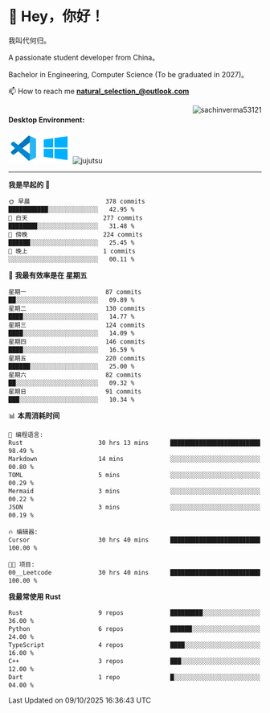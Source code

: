 # 👋 Hey，你好！

我叫代何归。

A passionate student developer from China。

Bachelor in Engineering, Computer Science (To be graduated in 2027)。

📫 How to reach me **natural_selection_@outlook.com**

<div style="display: flex; justify-content: space-between; align-items: flex-start;">
  <div>
    <h4>Desktop Environment: </h4>
    <span>
      <img style="margin: auto;" src="https://raw.githubusercontent.com/sachinverma53121/sachinverma53121/master/icons/vsc.png" alt=vs width="60" height="60"/>
      <img style="margin: auto;" src="https://raw.githubusercontent.com/sachinverma53121/sachinverma53121/master/icons/win10.png" alt=windows10 width="60" height="60"/>
      <img style="margin: auto;" src="https://img2023.cnblogs.com/blog/3292968/202505/3292968-20250515084111916-1835883071.png" alt=jujutsu width="60" height="60"/>
    </span>
  </div>
  <div>
    <img style="margin: auto;" src=https://github-readme-stats.vercel.app/api?username=Natural-selection1&show_icons=true alt=sachinverma53121 />
  </div>
</div>

---

<!--START_SECTION:waka-->
**我是早起的 🐤** 

```text
🌞 早晨                     378 commits         ███████████░░░░░░░░░░░░░░   42.95 % 
🌆 白天                     277 commits         ████████░░░░░░░░░░░░░░░░░   31.48 % 
🌃 傍晚                     224 commits         ██████░░░░░░░░░░░░░░░░░░░   25.45 % 
🌙 晚上                     1 commits           ░░░░░░░░░░░░░░░░░░░░░░░░░   00.11 % 
```
📅 **我最有效率是在 星期五** 

```text
星期一                      87 commits          ██░░░░░░░░░░░░░░░░░░░░░░░   09.89 % 
星期二                      130 commits         ████░░░░░░░░░░░░░░░░░░░░░   14.77 % 
星期三                      124 commits         ████░░░░░░░░░░░░░░░░░░░░░   14.09 % 
星期四                      146 commits         ████░░░░░░░░░░░░░░░░░░░░░   16.59 % 
星期五                      220 commits         ██████░░░░░░░░░░░░░░░░░░░   25.00 % 
星期六                      82 commits          ██░░░░░░░░░░░░░░░░░░░░░░░   09.32 % 
星期日                      91 commits          ███░░░░░░░░░░░░░░░░░░░░░░   10.34 % 
```


📊 **本周消耗时间** 

```text
💬 编程语言: 
Rust                     30 hrs 13 mins      █████████████████████████   98.49 % 
Markdown                 14 mins             ░░░░░░░░░░░░░░░░░░░░░░░░░   00.80 % 
TOML                     5 mins              ░░░░░░░░░░░░░░░░░░░░░░░░░   00.29 % 
Mermaid                  3 mins              ░░░░░░░░░░░░░░░░░░░░░░░░░   00.22 % 
JSON                     3 mins              ░░░░░░░░░░░░░░░░░░░░░░░░░   00.19 % 

🔥 编辑器: 
Cursor                   30 hrs 40 mins      █████████████████████████   100.00 % 

🐱‍💻 项目: 
00__Leetcode             30 hrs 40 mins      █████████████████████████   100.00 % 
```

**我最常使用 Rust** 

```text
Rust                     9 repos             █████████░░░░░░░░░░░░░░░░   36.00 % 
Python                   6 repos             ██████░░░░░░░░░░░░░░░░░░░   24.00 % 
TypeScript               4 repos             ████░░░░░░░░░░░░░░░░░░░░░   16.00 % 
C++                      3 repos             ███░░░░░░░░░░░░░░░░░░░░░░   12.00 % 
Dart                     1 repo              █░░░░░░░░░░░░░░░░░░░░░░░░   04.00 % 
```




 Last Updated on 09/10/2025 16:36:43 UTC
<!--END_SECTION:waka-->
